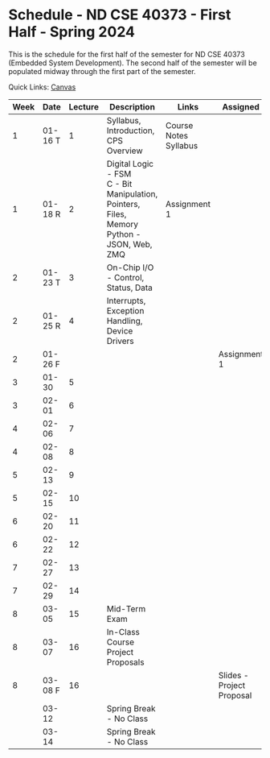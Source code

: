 # Schedule - ND CSE 40373 - First Half - Spring 2024

This is the schedule for the first half of the semester for ND CSE 40373 (Embedded System Development).  The second half of the semester will be populated midway through the first part of the semester.

Quick Links: [Canvas](https://canvas.nd.edu)

| Week | Date | Lecture | Description | Links | Assigned | Due |
| --- | --- | --- | --- | --- | --- | --- |
| 1 | 01-16 T |  1 | Syllabus, Introduction, CPS Overview | Course Notes <br> Syllabus | |
| 1 | 01-18 R |  2 | Digital Logic - FSM <br> C - Bit Manipulation, Pointers, Files, Memory <br> Python - JSON, Web, ZMQ | Assignment 1 | |
| 2 | 01-23 T |  3 | On-Chip I/O - Control, Status, Data | | |
| 2 | 01-25 R |  4 | Interrupts, Exception Handling, Device Drivers | | |
| 2 | 01-26 F | | | | Assignment 1 |
| 3 | 01-30 |  5 | | | |
| 3 | 02-01 |  6 | | | |
| 4 | 02-06 |  7 | | | |
| 4 | 02-08 |  8 | | | |
| 5 | 02-13 |  9 | | | |
| 5 | 02-15 | 10 | | | | 
| 6 | 02-20 | 11 | | | |
| 6 | 02-22 | 12 | | | |
| 7 | 02-27 | 13 | | | |
| 7 | 02-29 | 14 | | | |
| 8 | 03-05 | 15 | Mid-Term Exam | | | 
| 8 | 03-07 | 16 | In-Class Course Project Proposals | | |   
| 8 | 03-08 F | 16 | | | Slides - Project Proposal | 
|   | 03-12 | | Spring Break - No Class | | | 
|   | 03-14 | | Spring Break - No Class | | | 

